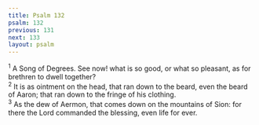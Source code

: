 ```yaml
---
title: Psalm 132
psalm: 132
previous: 131
next: 133
layout: psalm
---
```

<div class="psalm-verse"><sup class="verse-number">1</sup> A Song of Degrees. See now! what is so good, or what so pleasant, as for brethren to dwell together? </div><div class="psalm-verse"><sup class="verse-number">2</sup> It is as ointment on the head, that ran down to the beard, even the beard of Aaron; that ran down to the fringe of his clothing. </div><div class="psalm-verse"><sup class="verse-number">3</sup> As the dew of Aermon, that comes down on the mountains of Sion: for there the Lord commanded the blessing, even life for ever. </div>